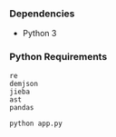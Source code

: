 
### Dependencies
* Python 3
### Python Requirements
```
re
demjson
jieba
ast
pandas
```

```
python app.py
```

